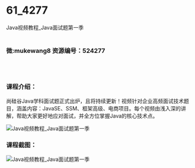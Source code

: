 # 61_4277
Java视频教程_Java面试题第一季
<br/></br>
<h3>微:mukewang8 资源编号：524277</h3>
<br/></br>
<h3>课程介绍：</h3>
<p>尚硅谷Java学科面试题正式出炉，且将持续更新！视频针对企业高频面试技术题目，涵盖内容：JavaSE、SSM、框架高级、电商项目。每个视频由浅入深的讲解，帮助大家更好地应对面试，并全方位掌握Java的核心技术点。</p>
<p><img src="https://www.ko996.com/wp-content/uploads/img/2018/10/3-23.jpg" alt="Java视频教程_Java面试题第一季"></p>
<h3>课程截图：</h3>
<p><img src="https://www.ko996.com/wp-content/uploads/img/2018/10/3-39.png" alt="Java视频教程_Java面试题第一季"></p>
